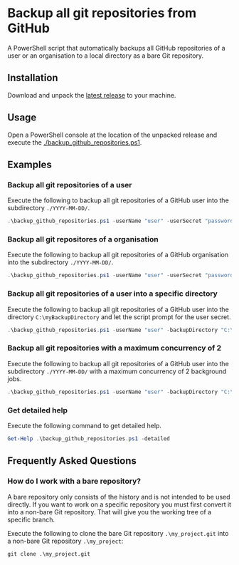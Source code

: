 # Backup all git repositories from GitHub
A PowerShell script that automatically backups all GitHub repositories of a user or an organisation to a local directory as a bare Git repository.

## Installation
Download and unpack the [latest release](https://github.com/countzero/backup_github_repositories/releases/latest) to your machine.

## Usage
Open a PowerShell console at the location of the unpacked release and execute the [./backup_github_repositories.ps1](https://github.com/countzero/backup_github_repositories/blob/master/backup_github_repositories.ps1).

## Examples

### Backup all git repositories of a user
Execute the following to backup all git repositories of a GitHub user into the subdirectory `./YYYY-MM-DD/`.
```PowerShell
.\backup_github_repositories.ps1 -userName "user" -userSecret "password"
```

### Backup all git repositores of a organisation
Execute the following to backup all git repositories of a GitHub organisation into the subdirectory `./YYYY-MM-DD/`.
```PowerShell
.\backup_github_repositories.ps1 -userName "user" -userSecret "password" -organisationName "organisation"
```

### Backup all git repositories of a user into a specific directory
Execute the following to backup all git repositories of a GitHub user into the directory `C:\myBackupDirectory` and let the script prompt for the user secret.
```PowerShell
.\backup_github_repositories.ps1 -userName "user" -backupDirectory "C:\myBackupDirectory"
```

### Backup all git repositories with a maximum concurrency of 2
Execute the following to backup all git repositories of a GitHub user into the subdirectory `./YYYY-MM-DD/` with a maximum concurrency of 2 background jobs.
```PowerShell
.\backup_github_repositories.ps1 -userName "user" -backupDirectory "C:\myBackupDirectory" -maxConcurrency 2
```

### Get detailed help
Execute the following command to get detailed help.
```PowerShell
Get-Help .\backup_github_repositories.ps1 -detailed
```

## Frequently Asked Questions

### How do I work with a bare repository?

A bare repository only consists of the history and is not intended to be used directly. If you want to work on a specific repository you must first convert it into a non-bare Git repository. That will give you the working tree of a specific branch.

Execute the following to clone the bare Git repository `.\my_project.git` into a non-bare Git repository `.\my_project`:
```Shell
git clone .\my_project.git
```
